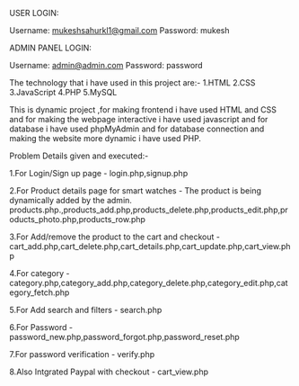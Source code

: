 USER LOGIN:

Username: mukeshsahurkl1@gmail.com
Password: mukesh

ADMIN PANEL LOGIN:

Username: admin@admin.com
Password: password

The technology that i have used in this project are:- 1.HTML 2.CSS 3.JavaScript 4.PHP 5.MySQL

This is dynamic project ,for making frontend i have used HTML and CSS and for making the webpage interactive i have used javascript and for database i have used phpMyAdmin and for database connection and making the website more dynamic i have used PHP.

Problem Details given and executed:-

1.For Login/Sign up page - login.php,signup.php

2.For Product details page for smart watches - The product is being dynamically added by the admin. products.php.,products_add.php,products_delete.php,products_edit.php,products_photo.php,products_row.php

3.For Add/remove the product to the cart and checkout - cart_add.php,cart_delete.php,cart_details.php,cart_update.php,cart_view.php

4.For category - category.php,category_add.php,category_delete.php,category_edit.php,category_fetch.php

5.For Add search and filters - search.php

6.For Password - password_new.php,password_forgot.php,password_reset.php

7.For password verification - verify.php

8.Also Intgrated Paypal with checkout - cart_view.php
